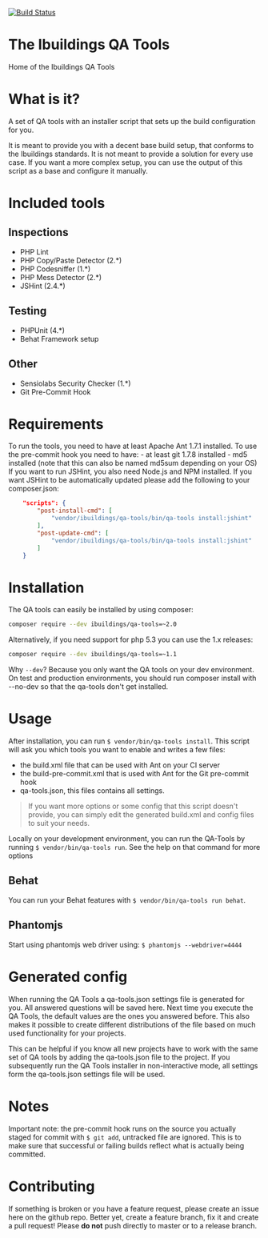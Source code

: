 [![Build Status](https://travis-ci.org/ibuildingsnl/qa-tools.svg?branch=master)](https://travis-ci.org/ibuildingsnl/qa-tools)

The Ibuildings QA Tools
=======================

Home of the Ibuildings QA Tools

# What is it?
A set of QA tools with an installer script that sets up the build configuration for you.

It is meant to provide you with a decent base build setup, that conforms to the Ibuildings standards.
It is not meant to provide a solution for every use case. If you want a more complex setup, you can use the
output of this script as a base and configure it manually.

# Included tools
## Inspections
 - PHP Lint
 - PHP Copy/Paste Detector (2.*)
 - PHP Codesniffer (1.*)
 - PHP Mess Detector (2.*)
 - JSHint (2.4.*)

## Testing
 - PHPUnit (4.*)
 - Behat Framework setup

## Other
 - Sensiolabs Security Checker (1.*)
 - Git Pre-Commit Hook

# Requirements
To run the tools, you need to have at least Apache Ant 1.7.1 installed.
To use the pre-commit hook you need to have:
    - at least git 1.7.8 installed
    - md5 installed (note that this can also be named md5sum depending on your OS)
If you want to run JSHint, you also need Node.js and NPM installed. If you want JSHint to be automatically updated
please add the following to your composer.json:
```json
    "scripts": {
        "post-install-cmd": [
            "vendor/ibuildings/qa-tools/bin/qa-tools install:jshint"
        ],
        "post-update-cmd": [
            "vendor/ibuildings/qa-tools/bin/qa-tools install:jshint"
        ]
    }
```

# Installation
The QA tools can easily be installed by using composer:
```sh
composer require --dev ibuildings/qa-tools=~2.0
```


Alternatively, if you need support for php 5.3 you can use the 1.x releases:
```sh
composer require --dev ibuildings/qa-tools=~1.1
```

Why `--dev`? Because you only want the QA tools on your dev environment.
On test and production environments, you should run composer install with --no-dev so that the qa-tools don't get installed.

# Usage
After installation, you can run `$ vendor/bin/qa-tools install`. This script will ask you which tools you want to enable and writes a few files:
- the build.xml file that can be used with Ant on your CI server
- the build-pre-commit.xml that is used with Ant for the Git pre-commit hook
- qa-tools.json, this files contains all settings.

> If you want more options or some config that this script doesn't provide, you can simply edit the generated build.xml and config files to suit your needs.

Locally on your development environment, you can run the QA-Tools by running `$ vendor/bin/qa-tools run`. See the help on that command for more options

## Behat
You can run your Behat features with `$ vendor/bin/qa-tools run behat`.

## Phantomjs
Start using phantomjs web driver using: `$ phantomjs --webdriver=4444`

# Generated config
When running the QA Tools a qa-tools.json settings file is generated for you. All answered questions will be saved here. Next time you execute the QA Tools, the default values are the ones you answered before.
This also makes it possible to create different distributions of the file based on much used functionality for your projects.

This can be helpful if you know all new projects have to work with the same set of QA tools by adding the qa-tools.json file to the project. If you subsequently run the QA Tools installer in non-interactive mode, all settings form the qa-tools.json settings file will be used.

# Notes
Important note: the pre-commit hook runs on the source you actually staged for commit with `$ git add`, untracked file are ignored. This is to make sure that successful or failing builds reflect what is actually being committed.

# Contributing
If something is broken or you have a feature request, please create an issue here on the github repo.
Better yet, create a feature branch, fix it and create a pull request! Please **do not** push directly to master or to a release branch.
